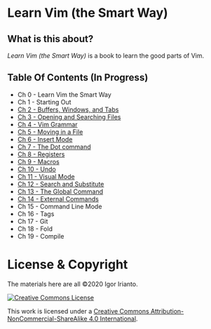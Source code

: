 # Learn Vim (the Smart Way)

## What is this about?
*Learn Vim (the Smart Way)* is a book to learn the good parts of Vim.

## Table Of Contents (In Progress)
- Ch 0     - Learn Vim the Smart Way
- Ch 1     - Starting Out
- [Ch 2     - Buffers, Windows, and Tabs](./ch02_buffers_windows_tabs.md)
- [Ch 3     - Opening and Searching Files](./ch03_opening_and_searching_files.md)
- [Ch 4     - Vim Grammar](./ch04_vim_grammar.md)
- [Ch 5     - Moving in a File](./ch05_moving_in_file.md)
- [Ch 6     - Insert Mode](./ch06_insert_mode.md)
- [Ch 7     - The Dot command](./ch07_the_dot_command.md)
- [Ch 8     - Registers](./ch08_registers.md)
- [Ch 9     - Macros](./ch09_macros.md)
- [Ch 10    - Undo](./ch10_undo.md)
- [Ch 11    - Visual Mode](./ch11_visual_mode.md)
- [Ch 12    - Search and Substitute](./ch12_search_and_substitute.md)
- [Ch 13    - The Global Command](./ch13_the_global_command.md)
- [Ch 14    - External Commands](./ch14_external_commands.md)
- Ch 15    - Command Line Mode
- Ch 16    - Tags
- Ch 17    - Git
- Ch 18    - Fold
- Ch 19    - Compile

# License & Copyright
The materials here are all ©2020 Igor Irianto.

<a rel="license" href="http://creativecommons.org/licenses/by-nc-sa/4.0/"><img alt="Creative Commons License" style="border-width:0" src="https://licensebuttons.net/l/by-nc-sa/4.0/88x31.png" /></a><br />

This work is licensed under a <a rel="license" href="http://creativecommons.org/licenses/by-nc-sa/4.0/">Creative Commons Attribution-NonCommercial-ShareAlike 4.0 International</a>.

